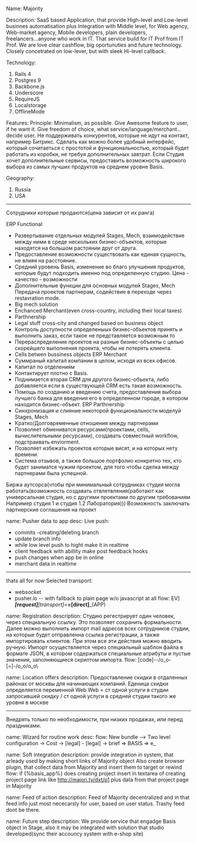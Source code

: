 Name: Majority

Description: SaaS based Application, that provide High-level and Low-level businnes automatisation plus Integration with Middle level, for Web agency, Web-market agency, Mobile developers, plain developers, freelancers...anyone who work in IT. That service build for IT Prof from IT Prof. We are love clear cashflow, big oportunuties and future technology. Closely concetrated on low-lever, but with sleek Hi-level callback.

Technology: 
1. Rails 4
2. Postgres 9
3. Backbone.js
4. Underscore
5. RequireJS
6. Localstorage
7. OfflineMode

Features:
Principle: Minimalism, as possible. Give Awesome feature to user, if he want it. Give freedom of choice, what service/language/merchant... decide user. 
Не поддерживать конкурентов, которые не идут на контакт, например Битрикс. Сделать как можно более удобный интерфейс, который сочитаеться с простотой и функциональностью, который будет работать из коробки, не требуя дополнительных завтрат. Если Студия хочет дополнительные сервисы, предоставить возможность широкого выбора из самых лучших продуктов на среднем уровне Basis.

Geography:
1. Russia
2. USA

_____
Сотрудники которые продаются(цена зависит от их ранга)


ERP Functional
- Развертывание отдельных модулей Stages, Mech, взаимодействие между ними в среде нескольких бизнес-объектов, которые находятся на большом растоянии друг от друга. 
- Предоставление возможности существовать как единая сущность, не влияя на расстояние.
- Средний уровень Basis, изменение во благо улучшения продуктов, которые будут подходить именно под определенную студию. Цена - качество - возможности
- Дополнительные функции для основных модулей Stages, Mech
Передача проектов партнерам, содействие в переходе через restavration mode.
- Big mech solution
- Enchanced Merchant(even cross-country, including their local taxes)
- Parthnership
- Legal stuff cross-city and changed based on business object
- Контроль доступности определеныых бизнес-объектов принять и выполнить заказ, если такое не представляется возможным то
- Перераспределение проектов на разные бизнес-объекты с целью скорейшего выполнения проекта, чтобы не потерять клиента.
- Cells betwen bussiness objects
ERP Merchant 
- Суммраный капитал компании в целом, исходя из всех офисов.
- Капитал по отделениям
- Контактирует плотно с Basis. 
- Поднимается вторая CRM для другого бизнес-объекта, либо добавляется если в существующей CRM есть такая возможность.
- Помощь по созданию и введению счета, предоставления выбора лучшего банка для введения его в определенном городе, в котором находится бизнес-объект.
ERP Parthnership
- Синхронизация и слияние некоторой функциональности моделуй Stages, Mech
- Кратко/Долговременные отношения между партнерами
- Позволяет обмениватся ресурсами(проектами, cells, вычислительными ресурсами), создавать совместный workflow, подстраивать enviorment.
- Позволяет избежать проектов которые висят, и на которых нету времени.
- Система отзывов, а также большое портфолио конкретно тех, кто будет заниматся чужим проектом, для того чтобы сделка между партнерами была успешной.


Биржа аутсорса(чтобы при минимальный сотрудниках студия могла работать(возможность создавать отвлетвления(работают как универсальная студия, но с другими проектами по другим требованиям Например студия 1 и студия 1.2 Лаборатория)))
Возможность заключать партнерские соглашения на проект


name: Pusher data to app
desc: 
Live push:
- commits
-creating/deleting branch
- update branch info
- while low level push to hight make it in realtime
- client feedback with abillity make post feedback hooks
- push changes when app be in online
- merchant data in realtime
___
thats all for now
Selected transport:
- websocket
- pusher.io
-- with fallback to plain page w/o javascript at all
flow: EV]___[request]__[transport]=___=[direct]___(APP)

name: Registration 
description: Студию регестрирует один человек, через специальную ссылку. Это позволяет сохранить формальности. Далее можно выполнить импорт mail адресов всех сотрудников студии, на которые будет отправленна ссылка регистрации, а также импортировать клиентов. При этом все эти действия можно вводить ручную. Импорт осуществляется через специальный шаблон файла в формате JSON, в котором содержаться специальные атрибуты и пустые значения, заполняющиеся скриптом импорта.
flow: [code]--/o_o\-[=]-/o_o\/o_o\

name: Location offers
description: Предоставление скидки в отдаленных районах от москвы для начинающих компаний. Еденица скидки определяется переменной Web 
Web = ст одной услуги в студии запросившей скидку / ст одной услуги в средней студии такого же уровня в москве
___
Внедрять только по необходимости, при низких продажах, или перед праздниками.

name: Wizard for routine work 
desc: 
flow: New bundle --> Two level configuration -> Cost -> [legal] - [legal] -> brief => BASIS => e_


name: Soft integration 
description: provide integration in system, that arleady used by making short links of Majority object
Also create browser plugin, that collect data from Majority and insert them to target or rewind
flow: 
if {%basis_app%} does creating project 
insert in textarea of creating project page link like http://majori.ty/dxt/p1 
plus data from that project page in Majority

name: Feed of action
description: Feed of Majority decentralized and in that feed info just most nececarsly for user, based on user status.
Trashy feed dont be there.

name: Future step
description: We provide service that engadge Basis object in Stage, also it may be integrated with solution that studio developed(sync their accouncy system with e-shop site)
